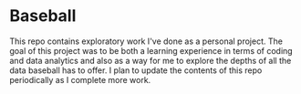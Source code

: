 # Baseball

This repo contains exploratory work I've done as a personal project. The goal of this project was to be both a learning experience in terms of coding and data analytics and also as a way for me to explore the depths of all the data baseball has to offer. I plan to update the contents of this repo periodically as I complete more work.

